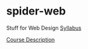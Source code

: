 # spider-web
Stuff for Web Design
[Syllabus](https://rendomel000.github.io/Spider-Web/Syllabus)

[Course Description](https://rendomel000.github.io/Spider-Web/Course-Description)

